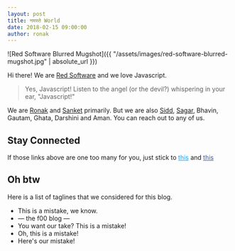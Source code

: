 ```yaml
---
layout: post
title: नमस्ते World
date: 2018-02-15 09:00:00
author: ronak
---
```

![Red Software Blurred Mugshot]({{ "/assets/images/red-software-blurred-mugshot.jpg" | absolute_url }})

Hi there! We are [Red Software](http://redsoftware.in) and we love Javascript.

> Yes, Javascript! Listen to the angel (or the devil?) whispering in your ear, "Javascript!"

We are [Ronak](https://twitter.com/fooburr) and [Sanket](https://twitter.com/3sanket3) primarily. But we are also [Sidd](https://in.linkedin.com/in/sagarsiddhpura), [Sagar](https://in.linkedin.com/in/sagarraythatha), Bhavin, Gautam, Ghata, Darshini and Aman. You can reach out to any of us.

## Stay Connected

If those links above are one too many for you, just stick to <a href="https://twitter.com/redsoftwarein" style="color: #1da1f2">this<i style="vertical-align: super;" class="fa fa-twitter"></i></a> and <a href="https://facebook.com/redsoftwarein" style="color: #3b5998">this<i style="vertical-align: super;" class="fa fa-facebook"></i></a>

## Oh btw

Here is a list of taglines that we considered for this blog.

- This is a mistake, we know.
- — the f00 blog —
- You want our take? This is a mistake!
- Oh, this is a mistake!
- Here's our mistake!

<script src="https://use.fontawesome.com/c006e30bdd.js"></script>